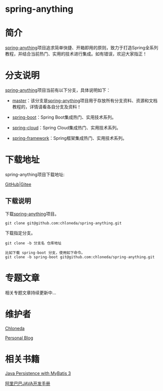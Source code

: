 # spring-anything

# 简介

[spring-anything](https://github.com/chloneda/spring-anything)项目追求简单快捷、开箱即用的原则，致力于打造Spring全系列教程，并结合当前热门、实用的技术进行集成。如有错误，欢迎大家指正！


# 分支说明

[spring-anything](https://github.com/chloneda/spring-anything)项目当前有以下分支，具体说明如下：

- [master](https://github.com/chloneda/spring-anything/tree/master)：该分支是[spring-anything](https://github.com/chloneda/spring-anything)项目用于存放所有分支资料、资源和文档教程的，详情请看各自分支及资料！

- [spring-boot](https://github.com/chloneda/spring-anything/tree/spring-boot)：Spring Boot集成热门、实用技术系列。

- [spring-cloud](https://github.com/chloneda/spring-anything/tree/spring-cloud)：Spring Cloud集成热门、实用技术系列。

- [spring-framework](https://github.com/chloneda/spring-anything/tree/spring-framework)：Spring框架集成热门、实用技术系列。


# 下载地址
spring-anything项目下载地址:

[GitHub](https://github.com/chloneda/spring-anything)|[Gitee](https://gitee.com/chloneda/spring-anything)

## 下载说明

下载[spring-anything](https://github.com/chloneda/spring-anything)项目。
```
git clone git@github.com:chloneda/spring-anything.git
```

下载指定分支。
```
git clone -b 分支名 仓库地址

比如下载 spring-boot 分支，使用如下命令。
git clone -b spring-boot git@github.com:chloneda/spring-anything.git
```

# 专题文章

相关专题文章持续更新中...


# 维护者
[Chloneda](https://github.com/chloneda/)

[Personal Blog](https://chloneda.github.io/)


# 相关书籍

[Java Persistence with MyBatis 3](https://github.com/chloneda/magic-spring-boot/blob/master/resources/Java%20Persistence%20with%20MyBatis%203.pdf)

[阿里巴巴JAVA开发手册](https://github.com/chloneda/magic-spring-boot/blob/master/resources/%E9%98%BF%E9%87%8C%E5%B7%B4%E5%B7%B4JAVA%E5%BC%80%E5%8F%91%E6%89%8B%E5%86%8C.pdf)



